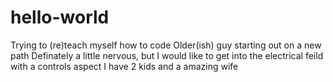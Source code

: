 # hello-world
Trying to (re)teach myself how to code
Older(ish) guy starting out on a new path
Definately a little nervous, but I would like to get into the electrical feild with a controls aspect
I have 2 kids and a amazing wife
